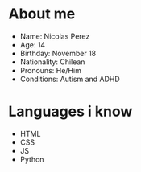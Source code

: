 # About me

- Name: Nicolas Perez
- Age: 14
- Birthday: November 18
- Nationality: Chilean
- Pronouns: He/Him
- Conditions: Autism and ADHD

# Languages i know
- HTML
- CSS
- JS
- Python

<!---
nicoanimateyt/nicoanimateyt is a ✨ special ✨ repository because its `README.md` (this file) appears on your GitHub profile.
You can click the Preview link to take a look at your changes.

--->
